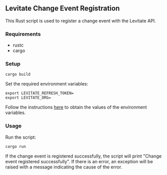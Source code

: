 ## Levitate Change Event Registration

This Rust script is used to register a change event with the Levitate API.

### Requirements

- rustc
- cargo

### Setup

``` shell
cargo build
```

Set the required environment variables:

``` shell
export LEVITATE_REFRESH_TOKEN=
export LEVITATE_ORG=
```

Follow the instructions [here](https://docs.last9.io/docs/change-events) to obtain the values of the environment variables.

### Usage

Run the script:

``` shell
cargo run
```

If the change event is registered successfully, the script will print "Change event registered successfully". If there is an error, an exception will be raised with a message indicating the cause of the error.
